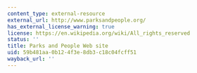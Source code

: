 ```yaml
---
content_type: external-resource
external_url: http://www.parksandpeople.org/
has_external_license_warning: true
license: https://en.wikipedia.org/wiki/All_rights_reserved
status: ''
title: Parks and People Web site
uid: 59b481aa-0b12-4f3e-8db3-c18c04fcff51
wayback_url: ''
---
```


